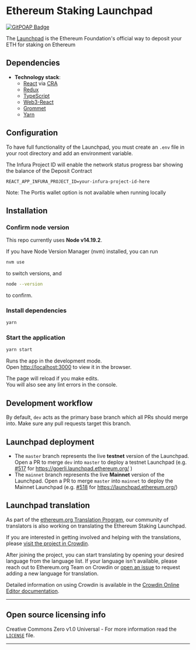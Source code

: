# Ethereum Staking Launchpad

[![GitPOAP Badge](https://public-api.gitpoap.io/v1/repo/ethereum/staking-launchpad/badge)](https://www.gitpoap.io/gh/ethereum/staking-launchpad)

The [Launchpad](https://launchpad.ethereum.org/) is the Ethereum Foundation's official way to deposit your ETH for staking on Ethereum

## Dependencies

  - **Technology stack**: 
    - [React](https://reactjs.org/) via [CRA](https://reactjs.org/docs/create-a-new-react-app.html)
    - [Redux](https://redux.js.org/)
    - [TypeScript](https://www.typescriptlang.org/)
    - [Web3-React](https://github.com/NoahZinsmeister/web3-react)
    - [Grommet](https://v2.grommet.io/)
    - [Yarn](https://yarnpkg.com/)


## Configuration

To have full functionality of the Launchpad, you must create an `.env` file in your root directory and add an environment variable.


The Infura Project ID will enable the network status progress bar showing the balance of the Deposit Contract

```
REACT_APP_INFURA_PROJECT_ID=your-infura-project-id-here
```

Note: The Portis wallet option is not available when running locally

## Installation

### Confirm node version

This repo currently uses **Node v14.19.2**.

If you have Node Version Manager (nvm) installed, you can run

```sh
nvm use
```

to switch versions, and

```sh
node --version
```

to confirm.

### Install dependencies

```sh
yarn
```

### Start the application

```sh
yarn start
```

Runs the app in the development mode.<br />
Open [http://localhost:3000](http://localhost:3000) to view it in the browser.

The page will reload if you make edits.<br />
You will also see any lint errors in the console.


## Development workflow

By default, `dev` acts as the primary base branch which all PRs should merge into. Make sure any pull requests target this branch.

## Launchpad deployment

- The `master` branch represents the live **testnet** version of the Launchpad. Open a PR to merge `dev` into `master` to deploy a testnet Launchpad (e.g. [#517](https://github.com/ethereum/staking-launchpad/pull/517) for https://goerli.launchpad.ethereum.org/ )
- The `mainnet` branch represents the live **Mainnet** version of the Launchpad. Open a PR to merge `master` into `mainnet` to deploy the Mainnet Launchpad (e.g. [#518](https://github.com/ethereum/staking-launchpad/pull/518) for https://launchpad.ethereum.org/)

## Launchpad translation

As part of the [ethereum.org Translation Program](https://ethereum.org/en/contributing/translation-program), our community of translators is also working on translating the Ethereum Staking Launchpad.

If you are interested in getting involved and helping with the translations, please [visit the project in Crowdin](https://crowdin.com/project/launchpad-translation). 

After joining the project, you can start translating by opening your desired language from the language list. If your language isn't available, please reach out to Ethereum.org Team on Crowdin or [open an issue](https://github.com/ethereum/staking-launchpad/issues/new) to request adding a new language for translation.

Detailed information on using Crowdin is available in the [Crowdin Online Editor documentation](https://support.crowdin.com/online-editor/).

----
## Open source licensing info
Creative Commons Zero v1.0 Universal - For more information read the [`LICENSE`](./LICENSE) file.

----
